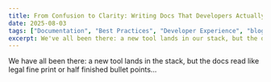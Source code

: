 ```yaml
---
title: From Confusion to Clarity: Writing Docs That Developers Actually Use
date: 2025-08-03
tags: ["Documentation", "Best Practices", "Developer Experience", "blog"]
excerpt: We've all been there: a new tool lands in our stack, but the docs read like dense legalese or half-finished bullet points. Here's how to write docs that actually help teams move fast.
---
```


We have all been there: a new tool lands in the stack, but the docs read like legal fine print or half finished bullet points...

<!-- Truncated for brevity; migrate full content later. -->


